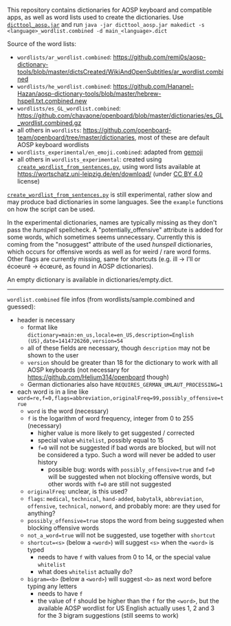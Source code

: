 This repository contains dictionaries for AOSP keyboard and compatible apps, as well as word lists used to create the dictionaries.
Use [`dicttool_aosp.jar`](https://github.com/remi0s/aosp-dictionary-tools) and run `java -jar dicttool_aosp.jar makedict -s <language>_wordlist.combined -d main_<language>.dict`

Source of the word lists:
* `wordlists/ar_wordlist.combined`: https://github.com/remi0s/aosp-dictionary-tools/blob/master/dictsCreated/WikiAndOpenSubtitles/ar_wordlist.combined
* `wordlists/he_wordlist.combined`: https://github.com/Hananel-Hazan/aosp-dictionary-tools/blob/master/hebrew-hspell.txt.combined.new
* `wordlists/es_GL_wordlist.combined`: https://github.com/chavaone/openboard/blob/master/dictionaries/es_GL_wordlist.combined.gz
* all others in `wordlists`: https://github.com/openboard-team/openboard/tree/master/dictionaries, most of these are default AOSP keyboard wordlists
* `wordlists_experimental/en_emoji.combined`: adapted from [gemoji](https://github.com/github/gemoji/blob/master/db/emoji.json)
* all others in `wordlists_experimental`: created using [`create_wordlist_from_sentences.py`](create_wordlist_from_sentences.py), using word lists available at https://wortschatz.uni-leipzig.de/en/download/ (under [CC BY 4.0](https://creativecommons.org/licenses/by/4.0/) license)

[`create_wordlist_from_sentences.py`](create_wordlist_from_sentences.py) is still experimental, rather slow and may produce bad dictionaries in some languages. See the `example` functions on how the script can be used.

In the experimental dictionaries, names are typically missing as they don't pass the _hunspell_ spellcheck.
A "potentially_offensive" attribute is added for some words, which sometimes seems unnecessary. Currently this is coming from the "nosuggest" attribute of the used _hunspell_ dictionaries, which occurs for offensive words as well as for weird / rare word forms.
Other flags are currently missing, same for shortcuts (e.g. ill -> I'll or écoeuré -> écœuré, as found in AOSP dictionaries).

An empty dictionary is available in dictionaries/empty.dict.

-----

`wordlist.combined` file infos (from wordlists/sample.combined and guessed):
* header is necessary
  * format like `dictionary=main:en_us,locale=en_US,description=English (US),date=1414726260,version=54`
  * all of these fields are necessary, though `description` may not be shown to the user
  * `version` should be greater than 18 for the dictionary to work with all AOSP keyboards (not necessary for https://github.com/Helium314/openboard though)
  * German dictionaries also have `REQUIRES_GERMAN_UMLAUT_PROCESSING=1`
* each word is in a line like ` word=re,f=0,flags=abbreviation,originalFreq=99,possibly_offensive=true`
  * `word` is the word (necessary)
  * `f` is the logarithm of word frequency, integer from 0 to 255 (necessary)
    * higher value is more likely to get suggested / corrected
    * special value `whitelist`, possibly equal to 15
    * `f=0` will not be suggested if bad words are blocked, but will not be considered a typo. Such a word will never be added to user history
      * possible bug: words with `possibly_offensive=true` and `f=0` will be suggested when not blocking offensive words, but other words with `f=0` are still not suggested
  * `originalFreq`: unclear, is this used?
  * `flags`: `medical`, `technical`, `hand-added`, `babytalk`, `abbreviation`, `offensive`, `technical`, `nonword`, and probably more: are they used for anything?
  * `possibly_offensive=true` stops the word from being suggested when blocking offensive words
  * `not_a_word=true` will not be suggested, use together with `shortcut`
  * `shortcut=<s>` (below a `<word>`) will suggest `<s>` when the `<word>` is typed
    * needs to have `f` with values from 0 to 14, or the special value `whitelist`
    * what does `whitelist` actually do?
  * `bigram=<b>` (below a `<word>`) will suggest `<b>` as next word before typing any letters
    * needs to have `f`
    * the value of `f` should be higher than the `f` for the `<word>`, but the available AOSP wordlist for US English actually uses 1, 2 and 3 for the 3 bigram suggestions (still seems to work)
